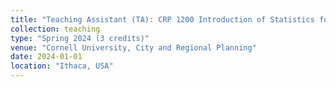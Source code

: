 ```yaml
---
title: "Teaching Assistant (TA): CRP 1200 Introduction of Statistics for Urban Studies"
collection: teaching
type: "Spring 2024 (3 credits)"
venue: "Cornell University, City and Regional Planning"
date: 2024-01-01
location: "Ithaca, USA"
---
```

